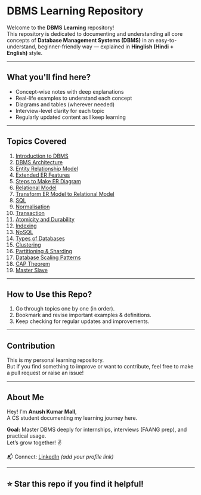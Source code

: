 # DBMS Learning Repository 

Welcome to the **DBMS Learning** repository!  
This repository is dedicated to documenting and understanding all core concepts of **Database Management Systems (DBMS)** in an easy-to-understand, beginner-friendly way — explained in **Hinglish (Hindi + English)** style.

---

##  What you'll find here?

- Concept-wise notes with deep explanations
- Real-life examples to understand each concept
- Diagrams and tables (wherever needed)
- Interview-level clarity for each topic
- Regularly updated content as I keep learning

---

##  Topics Covered

1. [Introduction to DBMS](./01_Introduction_to_DBMS.md)
2. [DBMS Architecture](./02_DBMS_Architecture.md)
3. [Entity Relationship Model](./03_Entity_Relationship_Model.md)
1. [Extended ER Features](./04_Extended_ER_Features.md)
1. [Steps to Make ER Diagram](./05_Steps_to_Make_ER_Diagram.md)
1. [Relational Model](./06_Relational_Model.md)
1. [Transform ER Model to Relational Model](./07_Transform_ER_Model_to_Relational_Model.md)
1. [SQL](./08_SQL.md)
1. [Normalisation](./09_Normalisation.md)
1. [Transaction](./10_Transaction.md)
1. [Atomicity and Durability](./11_Atomicity_and_Durability.md)
1. [Indexing](./12_Indexing.md)
1. [NoSQL](./13_NoSQL.md)
1. [Types of Databases](./14_Types_of_Databases.md)
1. [Clustering](./15_Clustering.md)
1. [Partitioning & Sharding](./16_Partitioning_&_Sharding.md)
1. [Database Scaling Patterns](./17_Database_Scaling_Patterns.md)
1. [CAP Theorem](./18_CAP_Theorem.md)
1. [Master Slave](./19_Master_Slave.md)

---

##  How to Use this Repo?

1. Go through topics one by one (in order).
2. Bookmark and revise important examples & definitions.
3. Keep checking for regular updates and improvements.

---

##  Contribution

This is my personal learning repository.  
But if you find something to improve or want to contribute, feel free to make a pull request or raise an issue!

---

##  About Me

Hey! I'm **Anush Kumar Mall**,  
A CS student documenting my learning journey here.  

**Goal:** Master DBMS deeply for internships, interviews (FAANG prep), and practical usage.  
Let’s grow together! ✌️

📬 Connect: [LinkedIn](https://www.linkedin.com/) *(add your profile link)*

---

## ⭐ Star this repo if you find it helpful!

